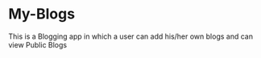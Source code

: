 # My-Blogs
This is a Blogging app in which a user can add his/her own blogs and can view Public Blogs
